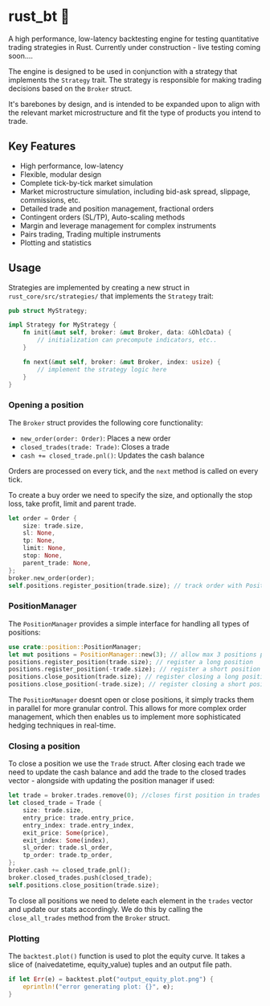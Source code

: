 
# rust_bt 🦀

A high performance, low-latency backtesting engine for testing quantitative trading strategies in Rust. Currently under construction - live testing coming soon....

The engine is designed to be used in conjunction with a strategy that implements the `Strategy` trait. The strategy is responsible for making trading decisions based on the `Broker` struct. 

It's barebones by design, and is intended to be expanded upon to align with the relevant market microstructure and fit the type of products you intend to trade.  

## Key Features

- High performance, low-latency 
- Flexible, modular design
- Complete tick-by-tick market simulation
- Market microstructure simulation, including bid-ask spread, slippage, commissions, etc.
- Detailed trade and position management, fractional orders
- Contingent orders (SL/TP), Auto-scaling methods
- Margin and leverage management for complex instruments
- Pairs trading, Trading multiple instruments
- Plotting and statistics

## Usage

Strategies are implemented by creating a new struct in `rust_core/src/strategies/` that implements the `Strategy` trait:

```rust
pub struct MyStrategy;

impl Strategy for MyStrategy {
    fn init(&mut self, broker: &mut Broker, data: &OhlcData) {
        // initialization can precompute indicators, etc..
    }

    fn next(&mut self, broker: &mut Broker, index: usize) {
        // implement the strategy logic here
    }
}
```

### Opening a position
The `Broker` struct provides the following core functionality:

- `new_order(order: Order)`: Places a new order
- `closed_trades(trade: Trade)`: Closes a trade
- `cash += closed_trade.pnl()`: Updates the cash balance

Orders are processed on every tick, and the `next` method is called on every tick.

To create a buy order we need to specify the size, and optionally the stop loss, take profit, limit and parent trade.

```rust
let order = Order {
    size: trade.size,
    sl: None,
    tp: None,
    limit: None,
    stop: None,
    parent_trade: None,
};
broker.new_order(order);
self.positions.register_position(trade.size); // track order with PositionManager (optional)
```
### PositionManager
The `PositionManager` provides a simple interface for handling all types of positions:

```rust
use crate::position::PositionManager;
let mut positions = PositionManager::new(3); // allow max 3 positions per side (Long and Short)
positions.register_position(trade.size); // register a long position
positions.register_position(-trade.size); // register a short position
positions.close_position(trade.size); // register closing a long position
positions.close_position(-trade.size); // register closing a short position
```
The `PositionManager` doesnt open or close positions, it simply tracks them in parallel for more granular control. This allows for more complex order management, which then enables us to implement more sophisticated hedging techniques in real-time. 

### Closing a position
To close a position we use the `Trade` struct. After closing each trade we need to update the cash balance and add the trade to the closed trades vector - alongside with updating the position manager if used:

```rust
let trade = broker.trades.remove(0); //closes first position in trades vector
let closed_trade = Trade {
    size: trade.size,
    entry_price: trade.entry_price,
    entry_index: trade.entry_index,
    exit_price: Some(price),
    exit_index: Some(index),
    sl_order: trade.sl_order,
    tp_order: trade.tp_order,
};
broker.cash += closed_trade.pnl();
broker.closed_trades.push(closed_trade);
self.positions.close_position(trade.size);
```

To close all positions we need to delete each element in the `trades` vector and update our stats accordingly. We do this by calling the `close_all_trades` method from the `Broker` struct.

### Plotting

The `backtest.plot()` function is used to plot the equity curve. It takes a slice of (naivedatetime, equity_value) tuples and an output file path.

```rust
if let Err(e) = backtest.plot("output_equity_plot.png") {
    eprintln!("error generating plot: {}", e);
}
```







